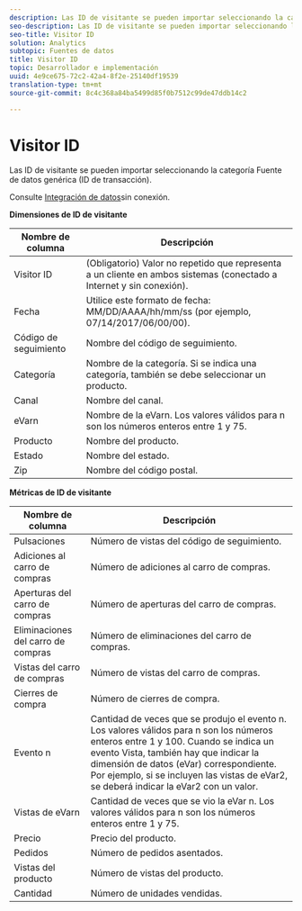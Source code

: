 ```yaml
---
description: Las ID de visitante se pueden importar seleccionando la categoría Fuente de datos genérica (ID de transacción).
seo-description: Las ID de visitante se pueden importar seleccionando la categoría Fuente de datos genérica (ID de transacción).
seo-title: Visitor ID
solution: Analytics
subtopic: Fuentes de datos
title: Visitor ID
topic: Desarrollador e implementación
uuid: 4e9ce675-72c2-42a4-8f2e-25140df19539
translation-type: tm+mt
source-git-commit: 8c4c368a84ba5499d85f0b7512c99de47ddb14c2

---
```



# Visitor ID

Las ID de visitante se pueden importar seleccionando la categoría Fuente de datos genérica (ID de transacción).

Consulte [Integración de datos](/help/import/c-data-sources/datasrc-integrating-offline-data.md)sin conexión.

<p class="head"> <b>Dimensiones de ID de visitante</b> </p>

| Nombre de columna | Descripción |
|--- |--- |
| Visitor ID | (Obligatorio) Valor no repetido que representa a un cliente en ambos sistemas (conectado a Internet y sin conexión). |
| Fecha | Utilice este formato de fecha: MM/DD/AAAA/hh/mm/ss (por ejemplo, 07/14/2017/06/00/00). |
| Código de seguimiento | Nombre del código de seguimiento. |
| Categoría | Nombre de la categoría.  Si se indica una categoría, también se debe seleccionar un producto. |
| Canal | Nombre del canal. |
| eVarn | Nombre de la eVarn. Los valores válidos para n son los números enteros entre 1 y 75. |
| Producto | Nombre del producto. |
| Estado | Nombre del estado. |
| Zip | Nombre del código postal. |

**Métricas de ID de visitante**

| Nombre de columna | Descripción |
|--- |--- |
| Pulsaciones | Número de vistas del código de seguimiento. |
| Adiciones al carro de compras | Número de adiciones al carro de compras. |
| Aperturas del carro de compras | Número de aperturas del carro de compras. |
| Eliminaciones del carro de compras | Número de eliminaciones del carro de compras. |
| Vistas del carro de compras | Número de vistas del carro de compras. |
| Cierres de compra | Número de cierres de compra. |
| Evento n | Cantidad de veces que se produjo el evento n. Los valores válidos para n son los números enteros entre 1 y 100.  Cuando se indica un evento Vista, también hay que indicar la dimensión de datos (eVar) correspondiente. Por ejemplo, si se incluyen las vistas de eVar2, se deberá indicar la eVar2 con un valor. |
| Vistas de eVarn | Cantidad de veces que se vio la eVar n. Los valores válidos para n son los números enteros entre 1 y 75. |
| Precio | Precio del producto. |
| Pedidos | Número de pedidos asentados. |
| Vistas del producto | Número de vistas del producto. |
| Cantidad | Número de unidades vendidas. |
